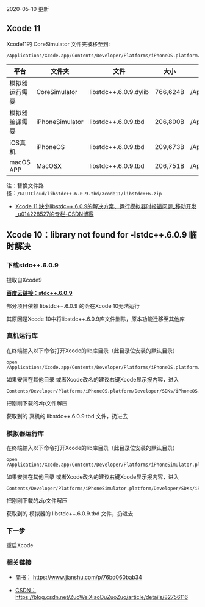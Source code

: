 2020-05-10 更新

## Xcode 11

Xcode11的 CoreSimulator 文件夹被移至到:

```
/Applications/Xcode.app/Contents/Developer/Platforms/iPhoneOS.platform/Library/Developer/CoreSimulator/Profiles/Runtimes/iOS.simruntime/Contents/Resources/RuntimeRoot/usr/lib/
```


| 平台 | 文件夹 | 文件 | 大小 | 路径 |
|---|---|---|---|---|
| 模拟器运行需要 | CoreSimulator | libstdc++.6.0.9.dylib  | 766,624B | /Applications/Xcode.app/Contents/Developer/Platforms/iPhoneOS.platform/Library/Developer/CoreSimulator/Profiles/Runtimes/iOS.simruntime/Contents/Resources/RuntimeRoot/usr/lib/ |
|  模拟器编译需要 | iPhoneSimulator | libstdc++.6.0.9.tbd  | 206,800B | /Applications/Xcode.app/Contents/Developer/Platforms/iPhoneSimulator.platform/Developer/SDKs/iPhoneSimulator.sdk/usr/lib/ |
| iOS真机 | iPhoneOS | libstdc++.6.0.9.tbd | 209,673B | /Applications/Xcode.app/Contents/Developer/Platforms/iPhoneOS.platform/Developer/SDKs/iPhoneOS.sdk/usr/lib/ |
|  macOS APP | MacOSX | libstdc++.6.0.9.tbd | 206,751B | /Applications/Xcode.app/Contents/Developer/Platforms/MacOSX.platform/Developer/SDKs/MacOSX.sdk/usr/lib/ |      


注：替换文件路径：`/GLUTCloud/libstdc++.6.0.9.tbd/Xcode11/libstdc++6.zip`


- [Xcode 11 缺少libstdc++.6.0.9的解决方案、运行模拟器时报错问题_移动开发_u014228527的专栏-CSDN博客](https://blog.csdn.net/u014228527/article/details/102639188)


## Xcode 10：library not found for -lstdc++.6.0.9 临时解决 

### 下载stdc++.6.0.9

提取自Xcode9

[**百度云链接：stdc++.6.0.9**](https://pan.baidu.com/s/1zCagMy42HGPdZj8XMfOf_Q)

部分项目依赖 libstdc++.6.0.9 的会在Xcode 10无法运行

其原因是Xcode 10中将libstdc++.6.0.9库文件删除，原本功能迁移至其他库


<!--more-->


### 真机运行库

在终端输入以下命令打开Xcode的lib库目录（此目录位安装的默认目录）

```
open /Applications/Xcode.app/Contents/Developer/Platforms/iPhoneOS.platform/Developer/SDKs/iPhoneOS.sdk/usr/lib
```

如果安装在其他目录 或者Xcode改名的建议右键Xcode显示报内容，进入

```
Contents/Developer/Platforms/iPhoneOS.platform/Developer/SDKs/iPhoneOS.sdk/usr/lib
```


把刚刚下载的zip文件解压

获取到的 真机的 libstdc++.6.0.9.tbd 文件，扔进去


### 模拟器运行库

在终端输入以下命令打开Xcode的lib库目录（此目录位安装的默认目录）

```
open  /Applications/Xcode.app/Contents/Developer/Platforms/iPhoneSimulator.platform/Developer/SDKs/iPhoneSimulator.sdk/usr/lib
```


如果安装在其他目录 或者Xcode改名的建议右键Xcode显示报内容，进入

```
Contents/Developer/Platforms/iPhoneSimulator.platform/Developer/SDKs/iPhoneSimulator.sdk/usr/lib
```


把刚刚下载的zip文件解压

获取到的 模拟器的 libstdc++.6.0.9.tbd 文件，扔进去

### 下一步

重启Xcode

### 相关链接

* [简书：](https://www.jianshu.com/p/76bd060bab34) https://www.jianshu.com/p/76bd060bab34

* [CSDN：](https://blog.csdn.net/ZuoWeiXiaoDuZuoZuo/article/details/82756116)https://blog.csdn.net/ZuoWeiXiaoDuZuoZuo/article/details/82756116
